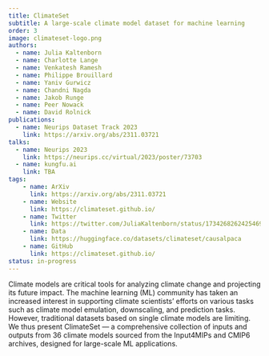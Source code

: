 ```yaml
---
title: ClimateSet
subtitle: A large-scale climate model dataset for machine learning
order: 3
image: climateset-logo.png
authors:
  - name: Julia Kaltenborn
  - name: Charlotte Lange
  - name: Venkatesh Ramesh
  - name: Philippe Brouillard
  - name: Yaniv Gurwicz
  - name: Chandni Nagda
  - name: Jakob Runge
  - name: Peer Nowack
  - name: David Rolnick
publications:
  - name: Neurips Dataset Track 2023
    link: https://arxiv.org/abs/2311.03721
talks:
  - name: Neurips 2023
    link: https://neurips.cc/virtual/2023/poster/73703
  - name: kungfu.ai
    link: TBA
tags:
    - name: ArXiv
      link: https://arxiv.org/abs/2311.03721
    - name: Website
      link: https://climateset.github.io/
    - name: Twitter
      link: https://twitter.com/JuliaKaltenborn/status/1734268262425469373?s=20
    - name: Data
      link: https://huggingface.co/datasets/climateset/causalpaca
    - name: GitHub
      link: https://climateset.github.io/
status: in-progress
---
```

Climate models are critical tools for analyzing climate change and projecting its future impact. The machine learning (ML) community has taken an increased interest in supporting climate scientists’ efforts on various tasks such as climate model emulation, downscaling, and prediction tasks. However, traditional datasets based on single climate models are limiting. We thus present ClimateSet — a comprehensive collection of inputs and outputs from 36 climate models sourced from the Input4MIPs and CMIP6 archives, designed for large-scale ML applications.
